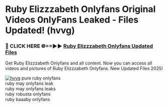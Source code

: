 # Ruby Elizzzabeth Onlyfans Original Videos 0nlyFans Leaked - Files Updated! (hvvg)

<h3>🔴 CLICK HERE 🌐==►► <a href="https://tinyurl.com/2r6w6z4p" rel="nofollow">Ruby Elizzzabeth Onlyfans Updated Files</a></h3>

Get Ruby Elizzzabeth Onlyfans and all content. Now you can access all videos and pictures of Ruby Elizzzabeth Onlyfans. New Updated Files 2025!

[![hvvg](https://i.imgur.com/CCmkfDU.gif)](https://tinyurl.com/2r6w6z4p)
pure ruby onlyfans<br>
ruby may onlyfans leak<br>
ruby may onlyfans leaks<br>
ruby robusta onlyfans<br>
ruby baaaby onlyfans